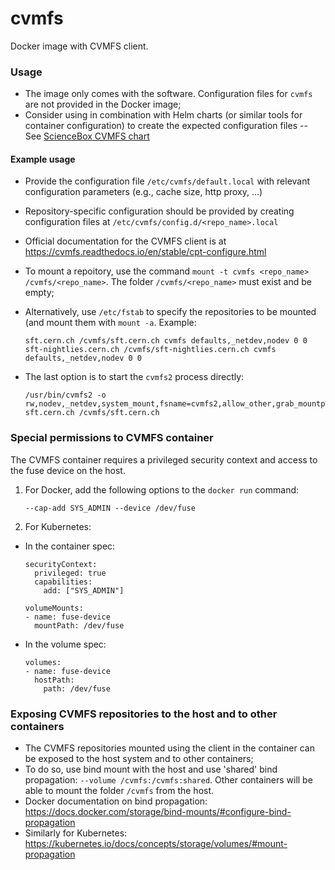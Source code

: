 # cvmfs

Docker image with CVMFS client.


### Usage
- The image only comes with the software. Configuration files for `cvmfs` are not provided in the Docker image;
- Consider using in combination with Helm charts (or similar tools for container configuration) to create the expected configuration files -- See [ScienceBox CVMFS chart](https://github.com/sciencebox/charts/tree/master/cvmfs)

#### Example usage
- Provide the configuration file `/etc/cvmfs/default.local` with relevant configuration parameters (e.g., cache size, http proxy, ...)
- Repository-specific configuration should be provided by creating configuration files at `/etc/cvmfs/config.d/<repo_name>.local`
- Official documentation for the CVMFS client is at https://cvmfs.readthedocs.io/en/stable/cpt-configure.html

- To mount a repoitory, use the command `mount -t cvmfs <repo_name> /cvmfs/<repo_name>`. The folder `/cvmfs/<repo_name>` must exist and be empty;
- Alternatively, use `/etc/fstab` to specify the repositories to be mounted (and mount them with `mount -a`. Example:
    ```
    sft.cern.ch /cvmfs/sft.cern.ch cvmfs defaults,_netdev,nodev 0 0
    sft-nightlies.cern.ch /cvmfs/sft-nightlies.cern.ch cvmfs defaults,_netdev,nodev 0 0
    ```
- The last option is to start the `cvmfs2` process directly:
    ```
    /usr/bin/cvmfs2 -o rw,nodev,_netdev,system_mount,fsname=cvmfs2,allow_other,grab_mountpoint,uid=998,gid=996 sft.cern.ch /cvmfs/sft.cern.ch
    ```

### Special permissions to CVMFS container
The CVMFS container requires a privileged security context and access to the fuse device on the host.
1. For Docker, add the following options to the `docker run` command:
    ```
    --cap-add SYS_ADMIN --device /dev/fuse 
    ```

2. For Kubernetes:
  - In the container spec:
    ```
    securityContext:
      privileged: true
      capabilities:
        add: ["SYS_ADMIN"]

    volumeMounts:
    - name: fuse-device
      mountPath: /dev/fuse
    ```

  - In the volume spec:
    ```
    volumes:
    - name: fuse-device
      hostPath:
        path: /dev/fuse
    ```


### Exposing CVMFS repositories to the host and to other containers
- The CVMFS repositories mounted using the client in the container can be exposed to the host system and to other containers;
- To do so, use bind mount with the host and use 'shared' bind propagation: `--volume /cvmfs:/cvmfs:shared`. Other containers will be able to mount the folder `/cvmfs` from the host.
- Docker documentation on bind propagation: https://docs.docker.com/storage/bind-mounts/#configure-bind-propagation
- Similarly for Kubernetes: https://kubernetes.io/docs/concepts/storage/volumes/#mount-propagation
